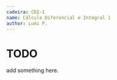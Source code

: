 ```yaml
---
cadeira: CDI-1
name: Cálculo Diferencial e Integral 1
author: Lumi P.
---
```


# TODO

add something here.
